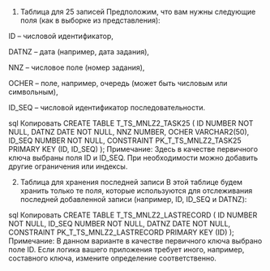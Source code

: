 1. Таблица для 25 записей
Предположим, что вам нужны следующие поля (как в выборке из представления):

ID – числовой идентификатор,

DATNZ – дата (например, дата задания),

NNZ – числовое поле (номер задания),

OCHER – поле, например, очередь (может быть числовым или символьным),

ID_SEQ – числовой идентификатор последовательности.

sql
Копировать
CREATE TABLE T_TS_MNLZ2_TASK25 (
  ID       NUMBER        NOT NULL,
  DATNZ    DATE          NOT NULL,
  NNZ      NUMBER,
  OCHER    VARCHAR2(50),
  ID_SEQ   NUMBER        NOT NULL,
  CONSTRAINT PK_T_TS_MNLZ2_TASK25 PRIMARY KEY (ID, ID_SEQ)
);
Примечание:
Здесь в качестве первичного ключа выбраны поля ID и ID_SEQ. При необходимости можно добавить другие ограничения или индексы.

2. Таблица для хранения последней записи
В этой таблице будем хранить только те поля, которые используются для отслеживания последней добавленной записи (например, ID, ID_SEQ и DATNZ):

sql
Копировать
CREATE TABLE T_TS_MNLZ2_LASTRECORD (
  ID       NUMBER        NOT NULL,
  ID_SEQ   NUMBER        NOT NULL,
  DATNZ    DATE          NOT NULL,
  CONSTRAINT PK_T_TS_MNLZ2_LASTRECORD PRIMARY KEY (ID)
);
Примечание:
В данном варианте в качестве первичного ключа выбрано поле ID. Если логика вашего приложения требует иного, например, составного ключа, измените определение соответственно.

